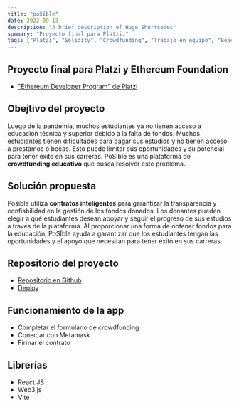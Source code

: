 ```yaml
---
title: "poSíble"
date: 2022-09-13
description: "A brief description of Hugo Shortcodes"
summary: "Proyecto final para Platzi."
tags: ["Platzi", "Solidity", "Crowdfunding", "Trabajo en equipo", "React"]
---
```


## Proyecto final para Platzi y Ethereum Foundation
- ["Ethereum Developer Program" de Platzi](https://platzi.com/blog/inicia-el-ethereum-developer-program-en-platzi/)

## Obejtivo del proyecto
Luego de la pandemia, muchos estudiantes ya no tienen acceso a educación técnica y superior debido a la falta de fondos. Muchos estudiantes tienen dificultades para pagar sus estudios y no tienen acceso a préstamos o becas. Esto puede limitar sus oportunidades y su potencial para tener éxito en sus carreras. PoSÍble es una plataforma de **crowdfunding educativo** que busca resolver este problema.

## Solución propuesta
Posíble utiliza **contratos inteligentes** para garantizar la transparencia y confiabilidad en la gestión de los fondos donados. Los donantes pueden elegir a qué estudiantes desean apoyar y seguir el progreso de sus estudios a través de la plataforma. Al proporcionar una forma de obtener fondos para la educación, PoSÍble ayuda a garantizar que los estudiantes tengan las oportunidades y el apoyo que necesitan para tener éxito en sus carreras.

## Repositorio del proyecto
- [Repositorio en Github](https://github.com/Redf0xD/poSIble)
- [Deploy](https://posible-eth.vercel.app/)

## Funcionamiento de la app
- Completar el formulario de crowdfunding
- Conectar con Metamask
- Firmar el contrato

## Librerías
- React.JS
- Web3.js
- Vite
